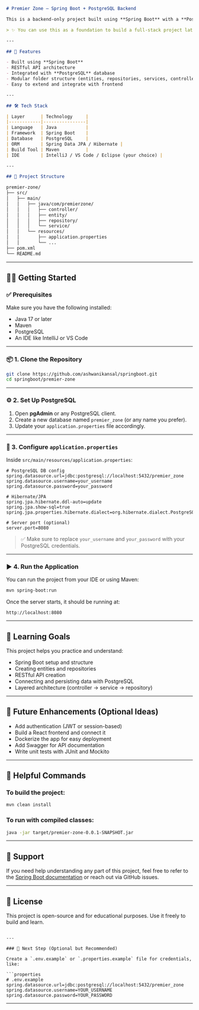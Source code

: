 ```markdown
# Premier Zone – Spring Boot + PostgreSQL Backend

This is a backend-only project built using **Spring Boot** with a **PostgreSQL** database. It serves as a learning project to understand core Spring Boot features, REST APIs, and database integration using JPA/Hibernate.

> ✨ You can use this as a foundation to build a full-stack project later (e.g., with React as frontend).

---

## 🚀 Features

- Built using **Spring Boot**
- RESTful API architecture
- Integrated with **PostgreSQL** database
- Modular folder structure (entities, repositories, services, controllers)
- Easy to extend and integrate with frontend

---

## 🛠️ Tech Stack

| Layer      | Technology     |
|------------|----------------|
| Language   | Java           |
| Framework  | Spring Boot    |
| Database   | PostgreSQL     |
| ORM        | Spring Data JPA / Hibernate |
| Build Tool | Maven          |
| IDE        | IntelliJ / VS Code / Eclipse (your choice) |

---

## 📁 Project Structure

premier-zone/
├── src/
│   ├── main/
│   │   ├── java/com/premierzone/
│   │   │   ├── controller/
│   │   │   ├── entity/
│   │   │   ├── repository/
│   │   │   └── service/
│   │   └── resources/
│   │       ├── application.properties
│   │       └── ...
├── pom.xml
└── README.md

````

---

## 🧑‍💻 Getting Started

### ✅ Prerequisites

Make sure you have the following installed:

- Java 17 or later
- Maven
- PostgreSQL
- An IDE like IntelliJ or VS Code

---

### 📦 1. Clone the Repository

```bash
git clone https://github.com/ashwanikansal/springboot.git
cd springboot/premier-zone
````

---

### ⚙️ 2. Set Up PostgreSQL

1. Open **pgAdmin** or any PostgreSQL client.
2. Create a new database named `premier_zone` (or any name you prefer).
3. Update your `application.properties` file accordingly.

---

### 🧾 3. Configure `application.properties`

Inside `src/main/resources/application.properties`:

```properties
# PostgreSQL DB config
spring.datasource.url=jdbc:postgresql://localhost:5432/premier_zone
spring.datasource.username=your_username
spring.datasource.password=your_password

# Hibernate/JPA
spring.jpa.hibernate.ddl-auto=update
spring.jpa.show-sql=true
spring.jpa.properties.hibernate.dialect=org.hibernate.dialect.PostgreSQLDialect

# Server port (optional)
server.port=8080
```

> ✅ Make sure to replace `your_username` and `your_password` with your PostgreSQL credentials.

---

### ▶️ 4. Run the Application

You can run the project from your IDE or using Maven:

```bash
mvn spring-boot:run
```

Once the server starts, it should be running at:

```
http://localhost:8080
```

---

## 🧠 Learning Goals

This project helps you practice and understand:

* Spring Boot setup and structure
* Creating entities and repositories
* RESTful API creation
* Connecting and persisting data with PostgreSQL
* Layered architecture (controller → service → repository)

---

## 🌱 Future Enhancements (Optional Ideas)

* Add authentication (JWT or session-based)
* Build a React frontend and connect it
* Dockerize the app for easy deployment
* Add Swagger for API documentation
* Write unit tests with JUnit and Mockito

---

## 📌 Helpful Commands

### To build the project:

```bash
mvn clean install
```

### To run with compiled classes:

```bash
java -jar target/premier-zone-0.0.1-SNAPSHOT.jar
```

---

## 🙋 Support

If you need help understanding any part of this project, feel free to refer to the [Spring Boot documentation](https://spring.io/projects/spring-boot) or reach out via GitHub issues.

---

## 📄 License

This project is open-source and for educational purposes. Use it freely to build and learn.

````

---

### 🔁 Next Step (Optional but Recommended)

Create a `.env.example` or `.properties.example` file for credentials, like:

```properties
# .env.example
spring.datasource.url=jdbc:postgresql://localhost:5432/premier_zone
spring.datasource.username=YOUR_USERNAME
spring.datasource.password=YOUR_PASSWORD
````

---
